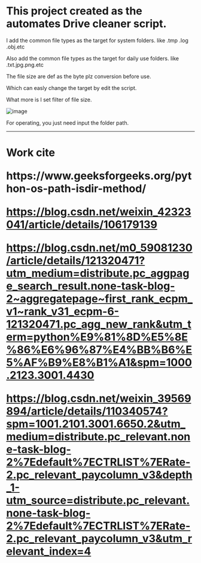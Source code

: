 <h1>This project created as the automates Drive cleaner script.</h1> 
<body>
<p>

I add the common file types as the target for system folders. like .tmp .log .obj.etc 
  
Also add the common file types as the target for daily use folders. like .txt.jpg.png.etc 
  
The file size are def as the byte plz conversion before use. 
  
Which can easly change the target by edit the script. 

What more is I set filter of file size.  
  
![image](https://user-images.githubusercontent.com/55423948/154861749-2db41ed3-1e81-42ff-bfc8-c9e62aa7156e.png)
  
For operating, you just need input the folder path. 

</p>
</body>

<hr / >

<h1> Work cite
<body>
<p>
https://www.geeksforgeeks.org/python-os-path-isdir-method/

https://blog.csdn.net/weixin_42323041/article/details/106179139 

https://blog.csdn.net/m0_59081230/article/details/121320471?utm_medium=distribute.pc_aggpage_search_result.none-task-blog-2~aggregatepage~first_rank_ecpm_v1~rank_v31_ecpm-6-121320471.pc_agg_new_rank&utm_term=python%E9%81%8D%E5%8E%86%E6%96%87%E4%BB%B6%E5%AF%B9%E8%B1%A1&spm=1000.2123.3001.4430

https://blog.csdn.net/weixin_39569894/article/details/110340574?spm=1001.2101.3001.6650.2&utm_medium=distribute.pc_relevant.none-task-blog-2%7Edefault%7ECTRLIST%7ERate-2.pc_relevant_paycolumn_v3&depth_1-utm_source=distribute.pc_relevant.none-task-blog-2%7Edefault%7ECTRLIST%7ERate-2.pc_relevant_paycolumn_v3&utm_relevant_index=4

</p>
</body>
</h1>
